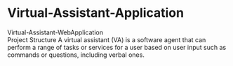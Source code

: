 # Virtual-Assistant-Application
Virtual-Assistant-WebApplication
<br>
Project Structure
A virtual assistant (VA) is a software agent that can perform a range of tasks or services for a user based on user input such as commands or questions, including verbal ones.
